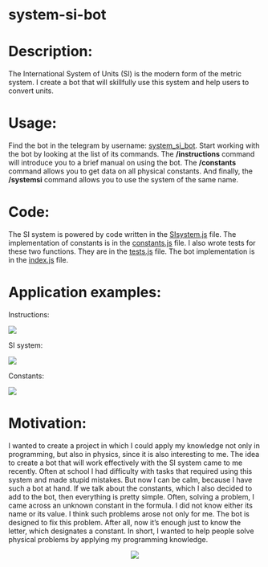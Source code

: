 # system-si-bot
# Description:
The International System of Units (SI) is the modern form of the metric system. I create a bot that will skillfully use this system and help users to convert units.
# Usage:
Find the bot in the telegram by username: [system_si_bot](https://t.me/system_si_bot). Start working with the bot by looking at the list of its commands. The **/instructions** command will introduce you to a brief manual on using the bot. The **/constants** command allows you to get data on all physical constants. And finally, the **/systemsi** command allows you to use the system of the same name. 
# Code:
The SI system is powered by code written in the [SIsystem.js](https://github.com/Dmytrenko-Roman/system-si-bot/blob/master/main/SIsystem.js) file. The implementation of constants is in the [constants.js](https://github.com/Dmytrenko-Roman/system-si-bot/blob/master/main/constants.js) file. I also wrote tests for these two functions. They are in the [tests.js](https://github.com/Dmytrenko-Roman/system-si-bot/blob/master/main/tests.js) file. The bot implementation is in the [index.js](https://github.com/Dmytrenko-Roman/system-si-bot/blob/master/main/index.js) file. 
# Application examples:
Instructions:

![](https://github.com/Dmytrenko-Roman/pictures-gifs/blob/main/gifs/instructions.ForSystemSIREADME.gif)

SI system:

![](https://github.com/Dmytrenko-Roman/pictures-gifs/blob/main/gifs/system.ForSystemSIREADME.gif)

Constants:

![](https://github.com/Dmytrenko-Roman/pictures-gifs/blob/main/gifs/constants.ForSystemSIREADME.gif)
# Motivation: 
I wanted to create a project in which I could apply my knowledge not only in programming, but also in physics, since it is also interesting to me. The idea to create a bot that will work effectively with the SI system came to me recently. Often at school I had difficulty with tasks that required using this system and made stupid mistakes. But now I can be calm, because I have such a bot at hand. If we talk about the constants, which I also decided to add to the bot, then everything is pretty simple. Often, solving a problem, I came across an unknown constant in the formula. I did not know either its name or its value. I think such problems arose not only for me. The bot is designed to fix this problem. After all, now it’s enough just to know the letter, which designates a constant. In short, I wanted to help people solve physical problems by applying my programming knowledge.

<p align="center"><img src="https://github.com/Dmytrenko-Roman/pictures-gifs/blob/main/gifs/arthas.ForAllREADMEs.gif" /></p>
